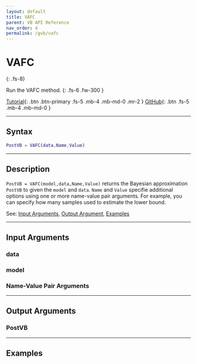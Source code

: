 ```yaml
---
layout: default
title: VAFC
parent: VB API Reference 
nav_order: 4
permalink: /gvb/vafc
---
```


# **VAFC**
{: .fs-8}

Run the VAFC method.
{: .fs-6 .fw-300 }

[Tutorial](#getting-started){: .btn .btn-primary .fs-5 .mb-4 .mb-md-0 .mr-2 } [GitHub](https://github.com/VBayesLab/Tutorial-on-VB){: .btn .fs-5 .mb-4 .mb-md-0 }

---

## Syntax

```matlab
PostVB = VAFC(data,Name,Value)
```
---
## Description
`PostVB = VAFC(model,data,Name,Value)` returns the Bayesian approximation `PostVB` to given the `model` and `data`. `Name` and `Value` specifie additional options using one or more name-value pair arguments. For example, you can specify how many samples used to estimate the lower bound. 

See: [Input Arguments](#input-arguments), [Output Argument](#output-arguments), [Examples](#examples)

---

## Input Arguments
### data

### model

### Name-Value Pair Arguments 

---

## Output Arguments
### PostVB

--- 

## Examples

